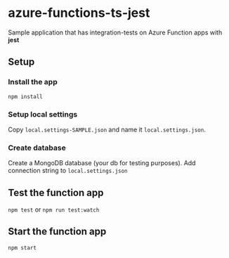 # azure-functions-ts-jest
Sample application that has integration-tests on Azure Function apps with **jest**

## Setup
### Install the app
`npm install`

### Setup local settings
Copy `local.settings-SAMPLE.json` and name it `local.settings.json`.

### Create database
Create a MongoDB database (your db for testing purposes). 
Add connection string to `local.settings.json`

## Test the function app
`npm test` or `npm run test:watch`

## Start the function app
`npm start`